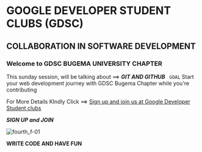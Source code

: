   # GOOGLE DEVELOPER STUDENT CLUBS (GDSC)

## COLLABORATION IN SOFTWARE DEVELOPMENT

### Welcome to **GDSC BUGEMA UNIVERSITY CHAPTER**

This sunday session, will be talking about ==>
                    ***GIT AND GITHUB***
              ``  GOAL ``
              Start your web development journey with GDSC Bugema Chapter while you're contributing 
                    
For More Details KIndly Click ==> [Sign up and join us at Google Developer Student clubs](https://gdsc.community.dev/bugema-university/)

***SIGN UP and JOIN***

![fourth_f-01](https://user-images.githubusercontent.com/47120265/137726185-94903750-e8f1-40c8-9069-ea9b109271e6.png)

**WRITE CODE AND HAVE FUN**


